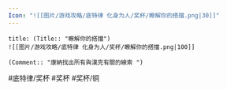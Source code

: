 ```yaml
---
Icon: "![[图片/游戏攻略/底特律 化身为人/奖杯/瞭解你的搭擋.png|30]]"
---
```

```ad-common-bronze-trophy
title: (Title:: "瞭解你的搭擋")
![[图片/游戏攻略/底特律 化身为人/奖杯/瞭解你的搭擋.png|100]]

(Comment:: "康納找出所有與漢克有關的線索 ")
```

#底特律/奖杯 #奖杯 #奖杯/铜
